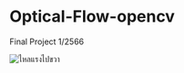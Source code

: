 # Optical-Flow-opencv
Final Project 1/2566


![ไหลแรงไปขวา](https://github.com/boss2546th/Optical-Flow-opencv/assets/61747927/ac6252bb-e7e5-4f6d-b295-ec7271a5b160)
